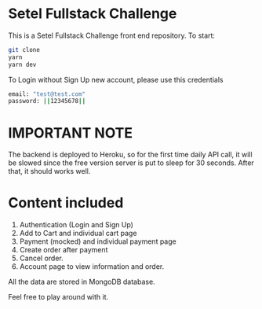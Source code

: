 # Setel Fullstack Challenge 

This is a Setel Fullstack Challenge front end repository. To start:

```bash
git clone
yarn
yarn dev
```

To Login without Sign Up new account, please use this credentials

```bash
email: "test@test.com"
password: ||12345678||
```

# IMPORTANT NOTE
The backend is deployed to Heroku, so for the first time daily API call, it will be slowed since the free version server is put to sleep for 30 seconds. After that, it should works well.

# Content included
1. Authentication (Login and Sign Up)
2. Add to Cart and individual cart page
3. Payment (mocked) and individual payment page
4. Create order after payment
5. Cancel order.
6. Account page to view information and order.

All the data are stored in MongoDB database. 

Feel free to play around with it.
